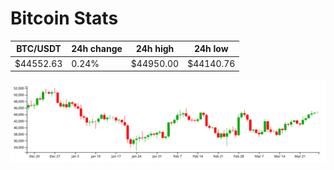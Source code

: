 # Bitcoin Stats

BTC/USDT|24h change|24h high|24h low|
|---|---|---|---|
|$44552.63|0.24%|$44950.00|$44140.76|

<img src="./chart.svg">
